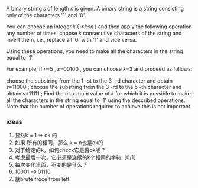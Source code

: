 A binary string 𝑠
 of length 𝑛
 is given. A binary string is a string consisting only of the characters '1' and '0'.

You can choose an integer 𝑘
 (1≤𝑘≤𝑛
) and then apply the following operation any number of times: choose 𝑘
 consecutive characters of the string and invert them, i.e., replace all '0' with '1' and vice versa.

Using these operations, you need to make all the characters in the string equal to '1'.

For example, if 𝑛=5
, 𝑠=00100
, you can choose 𝑘=3
 and proceed as follows:

choose the substring from the 1
-st to the 3
-rd character and obtain 𝑠=11000
;
choose the substring from the 3
-rd to the 5
-th character and obtain 𝑠=11111
;
Find the maximum value of 𝑘
 for which it is possible to make all the characters in the string equal to '1' using the described operations. Note that the number of operations required to achieve this is not important.

### ideas
1. 显然k = 1 => ok 的 
2. 如果 所有的相同，那么 k = n也是ok的
3. 对于给定的k，如何check它是否ok呢？
4. 考虑最后一次，它必须是连续的k个相同的字符（0/1）
5. 每次变化里面，不变的是什么？
6. 10001 =》 01110 
7. 就brute froce from left